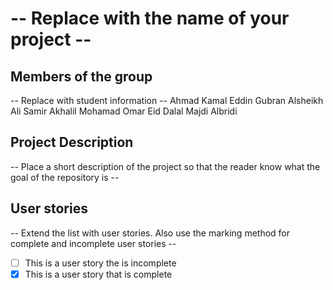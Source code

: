 # -- Replace with the name of your project --

## Members of the group
-- Replace with student information --
Ahmad Kamal  Eddin
Gubran Alsheikh Ali
Samir Akhalil
Mohamad Omar Eid Dalal
Majdi Albridi

## Project Description
-- Place a short description of the project so that the reader know what the goal of the repository is --

## User stories
-- Extend the list with user stories. Also use the marking method for complete and incomplete user stories --

- [ ] This is a user story the is incomplete 
- [X] This is a user story that is complete
